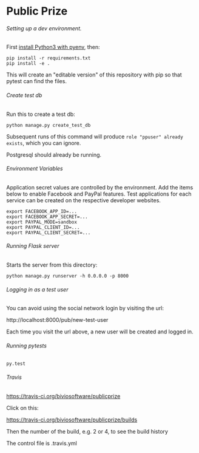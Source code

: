 Public Prize
============

###### Setting up a dev environment.

First [install Python3 with pyenv](//github.com/biviosoftware/utilities/blob/master/Environment.md), then:

```
pip install -r requirements.txt
pip install -e .
```

This will create an "editable version" of this repository with pip so
that pytest can find the files.

###### Create test db

Run this to create a test db:

```
python manage.py create_test_db
```

Subsequent runs of this command will produce
`role "ppuser" already exists`, which you can ignore.

Postgresql should already be running.

###### Environment Variables

Application secret values are controlled by the environment. Add the
items below to enable Facebook and PayPal features. Test applications
for each service can be created on the respective developer websites.

```
export FACEBOOK_APP_ID=...
export FACEBOOK_APP_SECRET=...
export PAYPAL_MODE=sandbox
export PAYPAL_CLIENT_ID=...
export PAYPAL_CLIENT_SECRET=...
```

###### Running Flask server

Starts the server from this directory:

```
python manage.py runserver -h 0.0.0.0 -p 8000
```

###### Logging in as a test user

You can avoid using the social network login by visiting the url:

http://localhost:8000/pub/new-test-user

Each time you visit the url above, a new user will be created and
logged in.

###### Running pytests

```
py.test
```

###### Travis

https://travis-ci.org/biviosoftware/publicprize

Click on this:

https://travis-ci.org/biviosoftware/publicprize/builds

Then the number of the build, e.g. 2 or 4, to see the build history

The control file is .travis.yml
